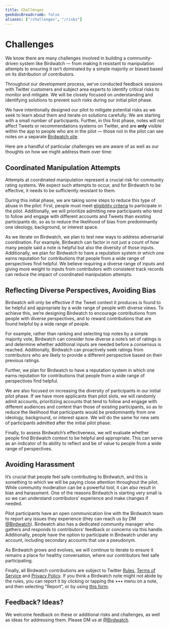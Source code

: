 ```yaml
---
title: Challenges
geekdocBreadcrumb: false
aliases: ["/challenges", "/risks"]
---
```


# Challenges

We know there are many challenges involved in building a community-driven system like Birdwatch — from making it resistant to manipulation attempts to ensuring it isn’t dominated by a simple majority or biased based on its distribution of contributors.

Throughout our development process, we’ve conducted feedback sessions with Twitter customers and subject area experts to identify critical risks to monitor and mitigate. We will be closely focused on understanding and identifying solutions to prevent such risks during our initial pilot phase.

We have intentionally designed our pilot to mitigate potential risks as we seek to learn about them and iterate on solutions carefully. We are starting with a small number of participants. Further, in this first phase, notes will not affect Tweets or recommendations systems on Twitter, and are **only** visible within the app to people who are in the pilot — those not in the pilot can see notes on a separate [Birdwatch site](http://birdwatch.twitter.com).

Here are a handful of particular challenges we are aware of as well as our thoughts on how we might address them over time:

## Coordinated Manipulation Attempts

Attempts at coordinated manipulation represent a crucial risk for community rating systems. We expect such attempts to occur, and for Birdwatch to be effective, it needs to be sufficiently resistant to them.

During this initial phase, we are taking some steps to reduce this type of abuse in the pilot: First, people must meet [eligibility criteria](../../signup) to participate in the pilot. Additionally, we will prioritize admitting new participants who tend to follow and engage with different accounts and Tweets than existing participants do, so as to reduce the likelihood of bias from predominantly one ideology, background, or interest space.

As we iterate on Birdwatch, we plan to test new ways to address adversarial coordination. For example, Birdwatch can factor in not just a count of how many people said a note is helpful but also the diversity of those inputs. Additionally, we plan for Birdwatch to have a reputation system in which one earns reputation for contributions that people from a wide range of perspectives find helpful. We believe requiring a diverse range of inputs and giving more weight to inputs from contributors with consistent track records can reduce the impact of coordinated manipulation attempts.

## Reflecting Diverse Perspectives, Avoiding Bias

Birdwatch will only be effective if the Tweet context it produces is found to be helpful and appropriate by a wide range of people with diverse views. To achieve this, we’re designing Birdwatch to encourage contributions from people with diverse perspectives, and to reward contributions that are found helpful by a wide range of people.

For example, rather than ranking and selecting top notes by a simple majority vote, Birdwatch can consider how diverse a note’s set of ratings is and determine whether additional inputs are needed before a consensus is reached. Additionally, Birdwatch can proactively seek ratings from contributors who are likely to provide a different perspective based on their previous ratings.

Further, we plan for Birdwatch to have a reputation system in which one earns reputation for contributions that people from a wide range of perspectives find helpful.

We are also focused on increasing the diversity of participants in our initial pilot phase. If we have more applicants than pilot slots, we will randomly admit accounts, prioritizing accounts that tend to follow and engage with different audiences and content than those of existing participants, so as to reduce the likelihood that participants would be predominantly from one ideology, background, or interest space. We will do the same for new sets of participants admitted after the initial pilot phase.

Finally, to assess Birdwatch’s effectiveness, we will evaluate whether people find Birdwatch context to be helpful and appropriate. This can serve as an indicator of its ability to reflect and be of value to people from a wide range of perspectives.

## Avoiding Harassment

It’s crucial that people feel safe contributing to Birdwatch, and this is something to which we will be paying close attention throughout the pilot. While community moderation can be a powerful tool, it can also result in bias and harassment. One of the reasons Birdwatch is starting very small is so we can understand contributors’ experience and make changes if needed.

Pilot participants have an open communication line with the Birdwatch team to report any issues they experience (they can reach us by DM [@Birdwatch](https://twitter.com/birdwatch)). Birdwatch also has a dedicated community manager who gathers and responds to contributors’ feedback or concerns via this handle. Additionally, people have the option to participate in Birdwatch under any account, including secondary accounts that use a pseudonym.

As Birdwatch grows and evolves, we will continue to iterate to ensure it remains a place for healthy conversation, where our contributors feel safe participating.

Finally, all Birdwatch contributions are subject to Twitter [Rules](https://help.twitter.com/rules-and-policies/twitter-rules), [Terms of Service](https://twitter.com/tos) and [Privacy Policy](https://twitter.com/privacy). If you think a Birdwatch note might not abide by the rules, you can report it by clicking or tapping the ••• menu on a note, and then selecting "Report”, or by using [this form](https://help.twitter.com/en/forms/birdwatch).

## Feedback? Ideas?

We welcome feedback on these or additional risks and challenges, as well as ideas for addressing them. Please DM us at [@Birdwatch](http://twitter.com/birdwatch).
